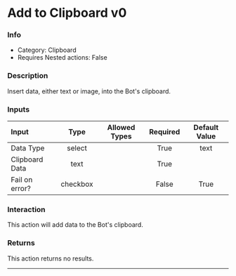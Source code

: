 # Add to Clipboard v0

### Info

- Category: Clipboard
- Requires Nested actions: False


### Description
Insert data, either text or image, into the Bot's clipboard.


### Inputs

| Input | Type | Allowed Types | Required |  Default Value |
| :--- | :---: | :---: | :---: | :---: |
| Data Type | select |  | True | text |
| Clipboard Data | text |  | True |  |
| Fail on error? | checkbox |  | False | True |


### Interaction
This action will add data to the Bot's clipboard.

### Returns
This action returns no results.

---